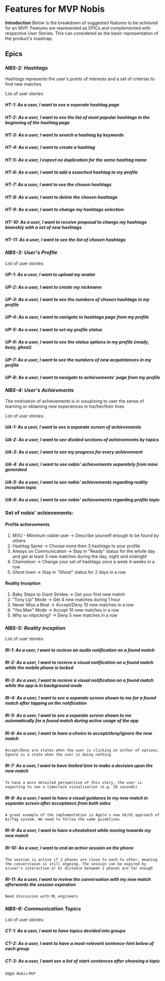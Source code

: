# Features for MVP Nobis

**Introduction**
Below is the breakdown of suggested features to be achieved for an MVP. Features are represented as EPICs and complemented with respective User Stories.
This can considered as the basic representation of the product's roadmap.

## Epics

### *NBS-2: Hashtags*

Hashtags represents the user's points of interests and a set of criterias to find new matches

List of user stories:
##### HT-1: As a user, I want to see a seperate hashtag page
##### HT-2: As a user, I want to see the list of most popular hashtags in the beginning of the hashtag page
##### HT-3: As a user, I want to search a hashtag by keywords
##### HT-4: As a user, I want to create a hashtag
##### HT-5: As a user, I expect no duplication for the same hashtag name
##### HT-6: As a user, I want to add a searched hashtag to my profile
##### HT-7: As a user, I want to see the chosen hashtags
##### HT-8: As a user, I want to delete the chosen hashtags
##### HT-9: As a user, I want to change my hashtags selection
##### HT-10: As a user, I want to receive proposal to change my hashtags biweekly with a set of new hashtags
##### HT-11: As a user, I want to see the list of chosen hashtags


### *NBS-3: User's Profile*

List of user stories:
##### UP-1: As a user, I want to upload my avatar
##### UP-2: As a user, I want to create my nickname
##### UP-3: As a user, I want to see the numbers of chosen hashtags in my profile
##### UP-4: As a user, I want to navigate to hashtags page from my profile
##### UP-5: As a user, I want to set my profile status
##### UP-6: As a user, I want to see the status options in my profile (ready, busy, ghost)
##### UP-7: As a user, I want to see the numbers of new acquintances in my profile
##### UP-8: As a user, I want to navigate to achievements' page from my profile

### *NBS-4: User's Achievments*
The motivation of achievements is in visualizing to user the sense of learning or obtaining new experiences in his/her/their lives

List of user stories:
##### UA-1: As a user, I want to see a separate screen of achievements
##### UA-2: As a user, I want to see divided sections of achievements by topics
##### UA-3: As a user, I want to see my progress for every achievement
##### UA-4: As a user, I want to see nobis' achievements separately from mine generated
##### UA-5: As a user, I want to see nobis' achievements regarding reality inception topic
##### UA-6: As a user, I want to see nobis' achievements regarding profile topic

### Set of nobis' achievements:
#### Profile achievements
1. MVU - Minimum viable user -> Describe yourself enough to be found by others
2. Hashtag Spree -> Choose more then 3 hashtags to your profile
3. Always on Communication -> Stay in "Ready" status for the whole day and get at least 3 new matches during the day, night and midnight
4. Chameleon -> Change your set of hashtags once a week 4 weeks in a row
5. Ghost town -> Stay in "Ghost" status for 2 days in a row

#### Reality Inception
1. Baby Steps to Giant Strides -> Get your first new match
2. "Tony Lip" Mode -> Get 4 new matches during 1 hour
3. Never Miss a Beat -> Accept/Deny 10 new matches in a row
4. "Yes Man" Mode -> Accept 10 new matches in a row
5. Why so nitpicking? -> Deny 5 new matches in a row

### *NBS-5: Reality Inception*
List of user stories:
##### RI-1: As a user, I want to recieve an audio notification on a found match
##### RI-2: As a user, I want to recieve a visual notification on a found match while the mobile phone is locked 
##### RI-3: As a user, I want to recieve a visual notification on a found match while the app is in background mode
##### RI-4: As a user, I want to see a separate screen shown to me for a found match after tapping on the notification
##### RI-5: As a user, I want to see a separate screen shown to me automatically for a found match during active usage of the app
##### RI-6: As a user, I want to have a choice to accept/deny/ignore the new match
    Accept/Deny are states when the user is clicking on either of options. Ignore is a state when the user is doing nothing
##### RI-7: As a user, I want to have limited time to make a decision upon the new match
    To have a more detailed perspective of this story, the user is expecting to see a timeclock visualisation (e.g. 20 seconds)
##### RI-8: As a user, I want to have a visual guidance to my new match in separate screen after acceptance from both sides
    A great example of the implementation is Apple's new UX/UI approach of AirTag system. We need to follow the same guidelines
##### RI-9: As a user, I want to have a cheatsheet while moving towards my new match
##### RI-10: As a user, I want to end an active session on the phone
    The session is active if 2 phones are close to each to other, meaning the converstaion is still ongoing. The session can be expired by a)user's interaction or b) distance between 2 phones are far enough
##### RI-11: As a user, I want to review the conversation with my new match afterwards the session expiration
    Need discussion with ML engineers 


### *NBS-6: Communication Topics*
List of user stories:
##### CT-1: As a user, I want to have topics devided into groups
##### CT-2: As a user, I want to have a most-relevant sentence-hint below of each group
##### CT-3: As a user, I want see a list of start-sentences after choosing a topic


###### tags: `Nobis` `MVP`
